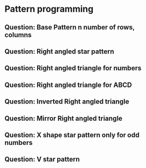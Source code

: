 # Pattern programming

## Question: Base Pattern n number of rows, columns

## Question: Right angled star pattern

## Question: Right angled triangle for numbers

## Question: Right angled triangle for ABCD

## Question: Inverted Right angled triangle

## Question: Mirror Right angled triangle

## Question: X shape star pattern only for odd numbers

## Question: V star pattern  


